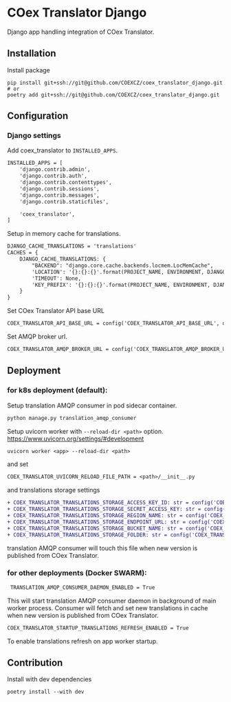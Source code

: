 # COex Translator Django

Django app handling integration of COex Translator.

## Installation

Install package

```shell
pip install git+ssh://git@github.com/COEXCZ/coex_translator_django.git
# or
poetry add git+ssh://git@github.com/COEXCZ/coex_translator_django.git
```

## Configuration

### Django settings

Add coex_translator to `INSTALLED_APPS`.

```diff
INSTALLED_APPS = [
    'django.contrib.admin',
    'django.contrib.auth',
    'django.contrib.contenttypes',
    'django.contrib.sessions',
    'django.contrib.messages',
    'django.contrib.staticfiles',

    'coex_translator',
]
```

Setup in memory cache for translations.

```diff
DJANGO_CACHE_TRANSLATIONS = 'translations'
CACHES = {
    DJANGO_CACHE_TRANSLATIONS: {
        "BACKEND": "django.core.cache.backends.locmem.LocMemCache",
        'LOCATION': '{}:{}:{}'.format(PROJECT_NAME, ENVIRONMENT, DJANGO_CACHE_TRANSLATIONS),
        'TIMEOUT': None,
        'KEY_PREFIX': '{}:{}:{}'.format(PROJECT_NAME, ENVIRONMENT, DJANGO_CACHE_TRANSLATIONS)
    }
}
```

Set COex Translator API base URL

```diff
COEX_TRANSLATOR_API_BASE_URL = config('COEX_TRANSLATOR_API_BASE_URL', default='')
```

Set AMQP broker url.

```diff
COEX_TRANSLATOR_AMQP_BROKER_URL = config('COEX_TRANSLATOR_AMQP_BROKER_URL', default='')
```

## Deployment

### for k8s deployment (default):  
 
Setup translation AMQP consumer in pod sidecar container.

```diff
python manage.py translation_amqp_consumer
```

Setup uvicorn worker with `--reload-dir <path>` option. https://www.uvicorn.org/settings/#development

```diff
uvicorn worker <app> --reload-dir <path>
```

and set

```diff
COEX_TRANSLATOR_UVICORN_RELOAD_FILE_PATH = <path>/__init__.py
```
and translations storage settings
```diff
+ COEX_TRANSLATOR_TRANSLATIONS_STORAGE_ACCESS_KEY_ID: str = config('COEX_TRANSLATOR_TRANSLATIONS_STORAGE_ACCESS_KEY_ID', default='')
+ COEX_TRANSLATOR_TRANSLATIONS_STORAGE_SECRET_ACCESS_KEY: str = config('COEX_TRANSLATOR_TRANSLATIONS_STORAGE_SECRET_ACCESS_KEY', default='')
+ COEX_TRANSLATOR_TRANSLATIONS_STORAGE_REGION_NAME: str = config('COEX_TRANSLATOR_TRANSLATIONS_STORAGE_REGION_NAME', default='')
+ COEX_TRANSLATOR_TRANSLATIONS_STORAGE_ENDPOINT_URL: str = config('COEX_TRANSLATOR_TRANSLATIONS_STORAGE_ENDPOINT_URL', default='')
+ COEX_TRANSLATOR_TRANSLATIONS_STORAGE_BUCKET_NAME: str = config('COEX_TRANSLATOR_TRANSLATIONS_STORAGE_BUCKET_NAME', default='')
+ COEX_TRANSLATOR_TRANSLATIONS_STORAGE_FOLDER: str = config('COEX_TRANSLATOR_TRANSLATIONS_STORAGE_FOLDER', default='translations')
```

translation AMQP consumer will touch this file when new version is published from COex Translator.

### for other deployments (Docker SWARM):  

```diff
 TRANSLATION_AMQP_CONSUMER_DAEMON_ENABLED = True
```

This will start translation AMQP consumer daemon in background of main worker process.
Consumer will fetch and set new translations in cache when new version is published from COex Translator.

```diff
COEX_TRANSLATOR_STARTUP_TRANSLATIONS_REFRESH_ENABLED = True
```
To enable translations refresh on app worker startup.


## Contribution

Install with dev dependencies

```shell
poetry install --with dev
```

